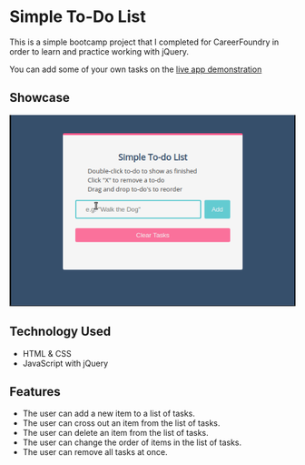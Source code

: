 # Simple To-Do List

This is a simple bootcamp project that I completed for CareerFoundry in order to learn and practice working with jQuery.

You can add some of your own tasks on the [live app demonstration](https://mdillemuth.github.io/simple-todo-list-jquery/)

## Showcase

![showcase gif](img/showcase-todo.gif)

## Technology Used

- HTML & CSS
- JavaScript with jQuery

## Features

- The user can add a new item to a list of tasks.
- The user can cross out an item from the list of tasks.
- The user can delete an item from the list of tasks.
- The user can change the order of items in the list of tasks.
- The user can remove all tasks at once.
